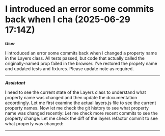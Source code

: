 <!-- Generated by SpecStory -->

# I introduced an error some commits back when I cha (2025-06-29 17:14Z)

_**User**_

I introduced an error some commits back when I changed a property name in the Layers class. All tests passed, but code that actually called the originally-named prop failed in the browser. I've restored the propety name and updated tests and fixtures. Please update note as required.

---

_**Assistant**_

I need to see the current state of the Layers class to understand what property name was changed and then update the documentation accordingly. Let me first examine the actual layers.js file to see the current property names. Now let me check the git history to see what property name was changed recently: Let me check more recent commits to see the property change: Let me check the diff of the layers refactor commit to see what property was changed: 

---

